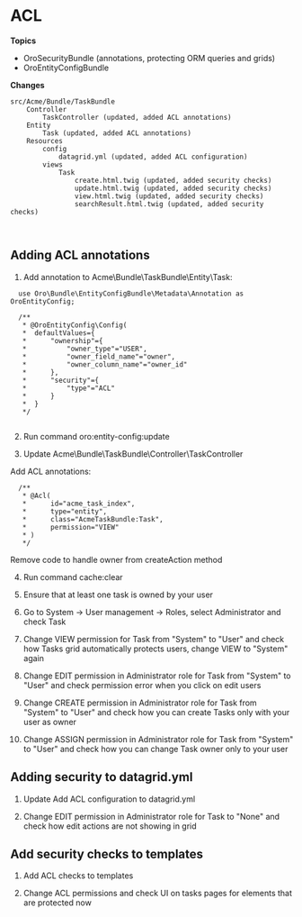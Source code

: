 # ACL

**Topics**

- OroSecurityBundle (annotations, protecting ORM queries and grids)
- OroEntityConfigBundle

**Changes**

```
src/Acme/Bundle/TaskBundle
    Controller
        TaskController (updated, added ACL annotations)
    Entity
        Task (updated, added ACL annotations)
    Resources
        config
            datagrid.yml (updated, added ACL configuration)
        views
            Task
                create.html.twig (updated, added security checks)
                update.html.twig (updated, added security checks)
                view.html.twig (updated, added security checks)
                searchResult.html.twig (updated, added security checks)
    
    
```

## Adding ACL annotations

1. Add annotation to Acme\Bundle\TaskBundle\Entity\Task:

  ```
    use Oro\Bundle\EntityConfigBundle\Metadata\Annotation as OroEntityConfig;

    /**    
     * @OroEntityConfig\Config(
     *  defaultValues={
     *      "ownership"={
     *          "owner_type"="USER",
     *          "owner_field_name"="owner",
     *          "owner_column_name"="owner_id"
     *      },
     *      "security"={
     *          "type"="ACL"
     *      }
     *  }
     */
    
  ```

2. Run command oro:entity-config:update

3. Update Acme\Bundle\TaskBundle\Controller\TaskController

  Add ACL annotations:

  ```
    /**
     * @Acl(
     *      id="acme_task_index",
     *      type="entity",
     *      class="AcmeTaskBundle:Task",
     *      permission="VIEW"
     * )
     */
  ```
  
  Remove code to handle owner from createAction method
  
4. Run command cache:clear  
  
5. Ensure that at least one task is owned by your user

6. Go to System -> User management -> Roles, select Administrator and check Task

7. Change VIEW permission for Task from "System" to "User" and check how Tasks grid automatically protects users, change VIEW to "System" again

8. Change EDIT permission in Administrator role for Task from "System" to "User" and check permission error when you click on edit users

9. Change CREATE permission in Administrator role for Task from "System" to "User" and check how you can create Tasks only with your user as owner

10. Change ASSIGN permission in Administrator role for Task from "System" to "User" and check how you can change Task owner only to your user

## Adding security to datagrid.yml 

1. Update Add ACL configuration to datagrid.yml

2. Change EDIT permission in Administrator role for Task to "None" and check how edit actions are not showing in grid

## Add security checks to templates

1. Add ACL checks to templates

2. Change ACL permissions and check UI on tasks pages for elements that are protected now


